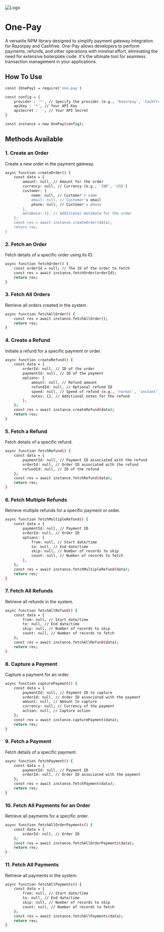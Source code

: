 ![Logo](https://github.com/user-attachments/assets/5df6ded2-a6ec-4e6b-98a3-17f2b16757a0)

# One-Pay
A versatile NPM library designed to simplify payment gateway integration for Razorpay and Cashfree. One-Pay allows developers to perform payments, refunds, and other operations with minimal effort, eliminating the need for extensive boilerplate code. It's the ultimate tool for seamless transaction management in your applications.


## How To Use

```bash
const {OnePay} = require('one-pay')

const config = {
    provider : '*', // Specify the provider (e.g., 'Razorpay', 'Cashfree')
    apiKey : '*', // Your API Key
    apiSecret : '', // Your API Secret
}

const instance = new OnePay(config);
```


##  Methods Available

### 1. Create an Order
Create a new order in the payment gateway.

```bash
async function createOrder() {
    const data = {
        amount: null, // Amount for the order
        currency: null, // Currency (e.g., 'INR', 'USD')
        customer: {
            name: null, // Customer's name
            email: null, // Customer's email
            phone: null, // Customer's phone
        },
        metaData: {}, // Additional metadata for the order
    };
    const res = await instance.createOrder(data);
    return res;
}
```

### 2. Fetch an Order
Fetch details of a specific order using its ID.

```bash
async function fetchOrder() {
    const orderId = null; // The ID of the order to fetch
    const res = await instance.fetchOrder(orderId);
    return res;
}
```


### 3. Fetch All Orders
Retrieve all orders created in the system.

```bash
async function fetchAllOrder() {
    const res = await instance.fetchAllOrder();
    return res;
}
```

### 4. Create a Refund
Initiate a refund for a specific payment or order.

```bash
async function createRefund() {
    const data = {
        orderId: null, // ID of the order
        paymentId: null, // ID of the payment
        options: {
            amount: null, // Refund amount
            refundId: null, // Optional refund ID
            speed: null, // Speed of refund (e.g., 'normal', 'instant')
            notes: {}, // Additional notes for the refund
        },
    };
    const res = await instance.createRefund(data);
    return res;
}
```

### 5. Fetch a Refund
Fetch details of a specific refund.

```bash
async function fetchRefund() {
    const data = {
        paymentId: null, // Payment ID associated with the refund
        orderId: null, // Order ID associated with the refund
        refundId: null, // ID of the refund
    };
    const res = await instance.fetchRefund(data);
    return res;
}
```


### 6. Fetch Multiple Refunds
Retrieve multiple refunds for a specific payment or order.

```bash
async function fetchMultipleRefund() {
    const data = {
        paymentId: null, // Payment ID
        orderId: null, // Order ID
        options: {
            from: null, // Start date/time
            to: null, // End date/time
            skip: null, // Number of records to skip
            count: null, // Number of records to fetch
        },
    };
    const res = await instance.fetchMultipleRefund(data);
    return res;
}
```

### 7. Fetch All Refunds
Retrieve all refunds in the system.

```bash
async function fetchAllRefund() {
    const data = {
        from: null, // Start date/time
        to: null, // End date/time
        skip: null, // Number of records to skip
        count: null, // Number of records to fetch
    };
    const res = await instance.fetchAllRefund(data);
    return res;
}
```

### 8. Capture a Payment
Capture a payment for an order.

```bash
async function capturePayment() {
    const data = {
        paymentId: null, // Payment ID to capture
        orderId: null, // Order ID associated with the payment
        amount: null, // Amount to capture
        currency: null, // Currency of the payment
        action: null, // Capture action
    };
    const res = await instance.capturePayment(data);
    return res;
}
```

### 9. Fetch a Payment
Fetch details of a specific payment.
```bash
async function fetchPayment() {
    const data = {
        paymentId: null, // Payment ID
        orderId: null, // Order ID associated with the payment
    };
    const res = await instance.fetchPayment(data);
    return res;
}
```

### 10. Fetch All Payments for an Order
Retrieve all payments for a specific order.

```bash
async function fetchAllOrderPayments() {
    const data = {
        orderId: null, // Order ID
    };
    const res = await instance.fetchAllOrderPayments(data);
    return res;
}
```

### 11. Fetch All Payments
Retrieve all payments in the system.

```bash
async function fetchAllPayments() {
    const data = {
        from: null, // Start date/time
        to: null, // End date/time
        skip: null, // Number of records to skip
        count: null, // Number of records to fetch
    };
    const res = await instance.fetchAllPayments(data);
    return res;
}
```
